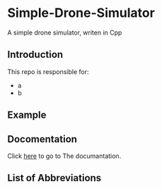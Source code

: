 # Simple-Drone-Simulator
 A simple drone simulator, writen in Cpp

## Introduction
This repo is responsible for:
* a
* b

## Example

## Docomentation
Click [here](https://vyohai.github.io/Simple-Drone-Simulator/html/index.html) to go to The documantation.
	
## List of Abbreviations



